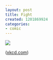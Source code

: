 ```yaml
---
layout: post
title: Fight
created: 1201869924
categories:
- comic
---
```

![](http://imgs.xkcd.com/comics/fight.png)

([xkcd.com](http://xkcd.com/340/))

